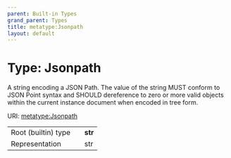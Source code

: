 ```yaml
---
parent: Built-in Types
grand_parent: Types
title: metatype:Jsonpath
layout: default
---
```


# Type: Jsonpath


A string encoding a JSON Path. The value of the string MUST conform to JSON Point syntax and SHOULD dereference to zero or more valid objects within the current instance document when encoded in tree form.

URI: [metatype:Jsonpath](https://linkml.github.io/linkml-model/docs/types/Jsonpath)

|  |  |  |
| --- | --- | --- |
| Root (builtin) type | | **str** |
| Representation | | str |
